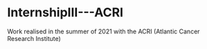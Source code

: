 # InternshipIII---ACRI
Work realised in the summer of 2021 with the ACRI (Atlantic Cancer Research Institute)
